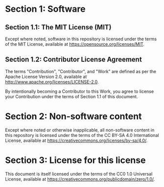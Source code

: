 # Section 1: Software

## Section 1.1: The MIT License (MIT)

Except where noted, software in this repository is licensed under the terms of the MIT License, available at https://opensource.org/licenses/MIT.

## Section 1.2: Contributor License Agreement

The terms "Contribution", "Contributor", and "Work" are defined as per the Apache License Version 2.0, available at http://www.apache.org/licenses/LICENSE-2.0.

By intentionally becoming a Contributor to this Work, you agree to license your Contribution under the terms of Section 1.1 of this document.

# Section 2: Non-software content

Except where noted or otherwise inapplicable, all non-software content in this repository is licensed under the terms of the CC BY-SA 4.0 International License, available at https://creativecommons.org/licenses/by-sa/4.0/.

# Section 3: License for this license

This document is itself licensed under the terms of the CC0 1.0 Universal License, available at https://creativecommons.org/publicdomain/zero/1.0/.
